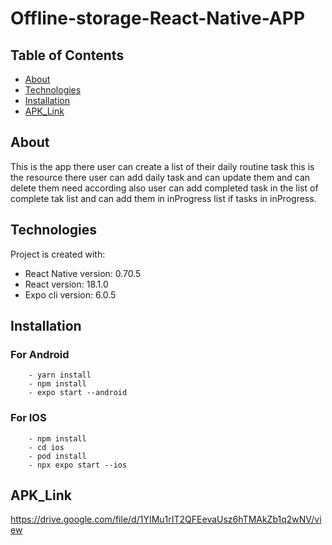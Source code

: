 # Offline-storage-React-Native-APP

## Table of Contents
- [About](#about)
- [Technologies](#technologies)
- [Installation](#installation)
- [APK_Link](#apk_link)

## About
This is the app there user can create a list of their daily routine task this is the resource there user can add daily task and can update them and can delete them need according also user can add completed task in the list of complete tak list and can add them in inProgress list if tasks in inProgress.


## Technologies
Project is created with:
* React Native version: 0.70.5
* React version: 18.1.0
* Expo cli version: 6.0.5

## Installation
### For Android
        - yarn install
        - npm install
        - expo start --android

### For IOS
        - npm install
        - cd ios
        - pod install
        - npx expo start --ios

## APK_Link
   https://drive.google.com/file/d/1YIMu1rIT2QFEevaUsz6hTMAkZb1q2wNV/view
